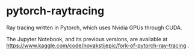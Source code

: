 # pytorch-raytracing
Ray tracing written in Pytorch, which uses Nvidia GPUs through CUDA.

The Jupyter Notebook, and its previous versions, are available at https://www.kaggle.com/code/novakstijepic/fork-of-pytorch-ray-tracing .
